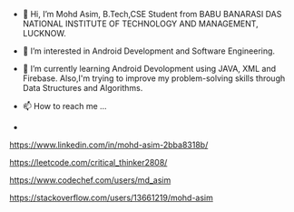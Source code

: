 - 👋 Hi, I’m Mohd Asim, B.Tech,CSE Student from BABU BANARASI DAS NATIONAL INSTITUTE OF
TECHNOLOGY AND MANAGEMENT, LUCKNOW.
- 👀 I’m interested in Android Development and Software Engineering.
- 🌱 I’m currently learning Android Devolopment using JAVA, XML and Firebase.
 Also,I'm trying to improve my problem-solving skills through Data Structures and Algorithms.
 
- 📫 How to reach me ...
- 
https://www.linkedin.com/in/mohd-asim-2bba8318b/

https://leetcode.com/critical_thinker2808/

https://www.codechef.com/users/md_asim

https://stackoverflow.com/users/13661219/mohd-asim

<!---
mdasim2882/mdasim2882 is a ✨ special ✨ repository because its `README.md` (this file) appears on your GitHub profile.
You can click the Preview link to take a look at your changes.
--->
